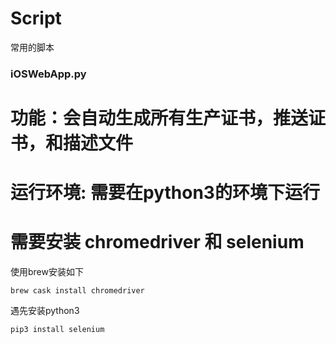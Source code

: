 # Script
常用的脚本

### iOSWebApp.py
# 功能：会自动生成所有生产证书，推送证书，和描述文件
# 运行环境: 需要在python3的环境下运行
# 需要安装 chromedriver 和 selenium

使用brew安装如下

```brew cask install chromedriver ```

遇先安装python3

```pip3 install selenium ```

